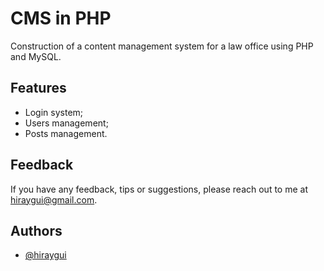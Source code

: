 
# CMS in PHP

Construction of a content management system for a law office using PHP and MySQL.


## Features

- Login system;
- Users management;
- Posts management.


## Feedback

If you have any feedback, tips or suggestions, please reach out to me at hiraygui@gmail.com.


## Authors

- [@hiraygui](https://www.github.com/hiraygui)

